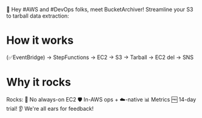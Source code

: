 🚀 Hey #AWS and #DevOps folks, meet BucketArchiver! Streamline your S3 to tarball data extraction:

# How it works
(✅EventBridge) -> StepFunctions -> EC2 -> S3 -> Tarball -> EC2 del -> SNS

# Why it rocks
Rocks: 
🛑 No always-on EC2 
🛡️ In-AWS ops + ☁️-native 📊 Metrics
🆓 14-day trial! 
👂 We're all ears for feedback!
